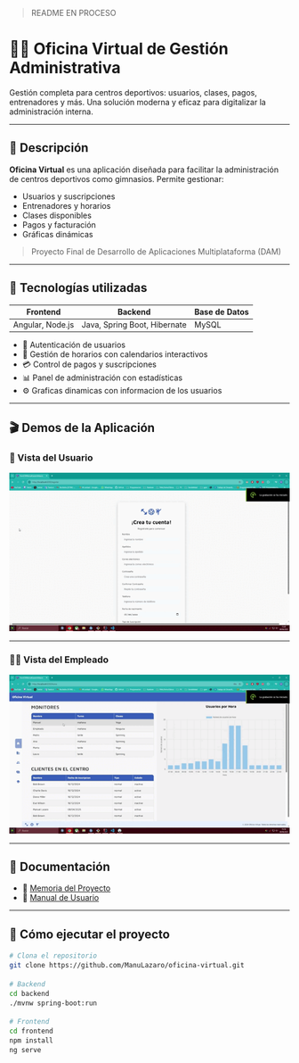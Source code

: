 
> README EN PROCESO 

# 🏋️‍♂️ Oficina Virtual de Gestión Administrativa

Gestión completa para centros deportivos: usuarios, clases, pagos, entrenadores y más. Una solución moderna y eficaz para digitalizar la administración interna.

---

## 📌 Descripción

**Oficina Virtual** es una aplicación diseñada para facilitar la administración de centros deportivos como gimnasios. Permite gestionar:

- Usuarios y suscripciones
- Entrenadores y horarios
- Clases disponibles
- Pagos y facturación
- Gráficas dinámicas

> Proyecto Final de Desarrollo de Aplicaciones Multiplataforma (DAM)

---

## 🧠 Tecnologías utilizadas

| Frontend | Backend | Base de Datos |
|---------|---------|---------------|
| Angular, Node.js | Java, Spring Boot, Hibernate | MySQL |

- 🔐 Autenticación de usuarios
- 📅 Gestión de horarios con calendarios interactivos
- 💳 Control de pagos y suscripciones
- 📊 Panel de administración con estadísticas
- ⚙️ Graficas dinamicas con informacion de los usuarios

---
## 🎬 Demos de la Aplicación

### 👤 Vista del Usuario

![Demo Usuario](./media/demo_usuario.gif)

---

### 👨‍💼 Vista del Empleado

![Demo Empleado](./media/demo_empleado.gif)

---

## 📄 Documentación

- 📘 [Memoria del Proyecto](./Lazaro_Velasco_Manuel_Memoria_ProyectoFinal_DAM24.docx.pdf)
- 🧾 [Manual de Usuario](./Lazaro_Velasco_Manuel_Manual_ProyectoFinal_DAM24.docx.pdf)

---

## 🚀 Cómo ejecutar el proyecto

```bash
# Clona el repositorio
git clone https://github.com/ManuLazaro/oficina-virtual.git

# Backend
cd backend
./mvnw spring-boot:run

# Frontend
cd frontend
npm install
ng serve
